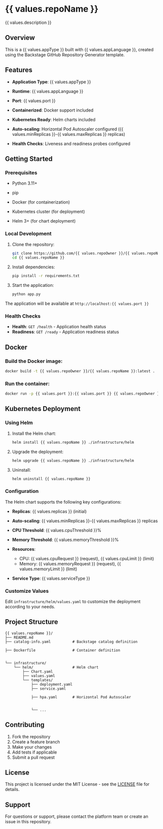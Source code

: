 # {{ values.repoName }}

{{ values.description }}

## Overview

This is a {{ values.appType }} built with {{ values.appLanguage }}, created using the Backstage GitHub Repository Generator template.

## Features

- **Application Type**: {{ values.appType }}
- **Runtime**: {{ values.appLanguage }}
- **Port**: {{ values.port }}

- **Containerized**: Docker support included


- **Kubernetes Ready**: Helm charts included


- **Auto-scaling**: Horizontal Pod Autoscaler configured ({{ values.minReplicas }}-{{ values.maxReplicas }} replicas)


- **Health Checks**: Liveness and readiness probes configured


## Getting Started

### Prerequisites


- Python 3.11+
- pip


- Docker (for containerization)


- Kubernetes cluster (for deployment)
- Helm 3+ (for chart deployment)


### Local Development

1. Clone the repository:
   ```bash
   git clone https://github.com/{{ values.repoOwner }}/{{ values.repoName }}.git
   cd {{ values.repoName }}
   ```

2. Install dependencies:
   
   ```bash
   pip install -r requirements.txt
   ```
   

3. Start the application:
   
   ```bash
   python app.py
   ```
   

The application will be available at `http://localhost:{{ values.port }}`


### Health Checks

- **Health**: `GET /health` - Application health status
- **Readiness**: `GET /ready` - Application readiness status



## Docker

### Build the Docker image:
```bash
docker build -t {{ values.repoOwner }}/{{ values.repoName }}:latest .
```

### Run the container:
```bash
docker run -p {{ values.port }}:{{ values.port }} {{ values.repoOwner }}/{{ values.repoName }}:latest
```



## Kubernetes Deployment

### Using Helm

1. Install the Helm chart:
   ```bash
   helm install {{ values.repoName }} ./infrastructure/helm
   ```

2. Upgrade the deployment:
   ```bash
   helm upgrade {{ values.repoName }} ./infrastructure/helm
   ```

3. Uninstall:
   ```bash
   helm uninstall {{ values.repoName }}
   ```

### Configuration

The Helm chart supports the following key configurations:

- **Replicas**: {{ values.replicas }} (initial)

- **Auto-scaling**: {{ values.minReplicas }}-{{ values.maxReplicas }} replicas
- **CPU Threshold**: {{ values.cpuThreshold }}%
- **Memory Threshold**: {{ values.memoryThreshold }}%

- **Resources**:
  - CPU: {{ values.cpuRequest }} (request), {{ values.cpuLimit }} (limit)
  - Memory: {{ values.memoryRequest }} (request), {{ values.memoryLimit }} (limit)

- **Service Type**: {{ values.serviceType }}



### Customize Values

Edit `infrastructure/helm/values.yaml` to customize the deployment according to your needs.


## Project Structure

```
{{ values.repoName }}/
├── README.md
├── catalog-info.yaml          # Backstage catalog definition

├── Dockerfile                 # Container definition


└── infrastructure/
    └── helm/                  # Helm chart
        ├── Chart.yaml
        ├── values.yaml
        └── templates/
            ├── deployment.yaml
            ├── service.yaml

            ├── hpa.yaml       # Horizontal Pod Autoscaler


            └── ...

```

## Contributing

1. Fork the repository
2. Create a feature branch
3. Make your changes
4. Add tests if applicable
5. Submit a pull request

## License

This project is licensed under the MIT License - see the [LICENSE](LICENSE) file for details.

## Support

For questions or support, please contact the platform team or create an issue in this repository.
